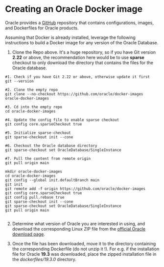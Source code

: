 # Creating an Oracle Docker image 

Oracle provides a [GitHub](https://github.com/oracle/docker-images) repository that contains configurations, images, and Dockerfiles for 
Oracle products.

Assuming that Docker is already installed, leverage the following instructions to build a Docker image for any
version of the Oracle Database.

1. Clone the Repo above. It's a huge repository, so if you have Git version **2.22** or above, the recommendation here 
   would be to use **sparse** checkout to only download the directory that contains the files for the Oracle database.
```
#1. Check if you have Git 2.22 or above, otherwise update it first
git --version

#2. Clone the empty repo
git clone --no-checkout https://github.com/oracle/docker-images oracle-docker-images

#3. Cd into the empty repo
cd oracle-docker-images

#4. Update the config file to enable sparse checkout
git config core.sparseCheckout true

#5. Initialize sparse-checkout
git sparse-checkout init --cone

#6. Checkout the Oracle database directory
git sparse-checkout set OracleDatabase/SingleInstance

#7. Pull the content from remote origin
git pull origin main

mkdir oracle-docker-images
cd oracle-docker-images
git config --global init.defaultBranch main
git init
git remote add -f origin https://github.com/oracle/docker-images
git config core.sparseCheckout true
git config pull.rebase true
git sparse-checkout init --cone
git sparse-checkout set OracleDatabase/SingleInstance
git pull origin main


```

2. Determine what version of Oracle you are interested in using, and download the corresponding Linux ZIP file from 
   the [official Oracle download page](http://www.oracle.com/technetwork/database/enterprise-edition/downloads/index.html).

3. Once the file has been downloaded, move it to the directory containing the corresponding Dockerfile (do not unzip 
   it !). For e.g. if the installation file for Oracle **19.3** was downloaded, place the zipped installation file in 
   the _dockerfiles/19.3.0_ directory.
